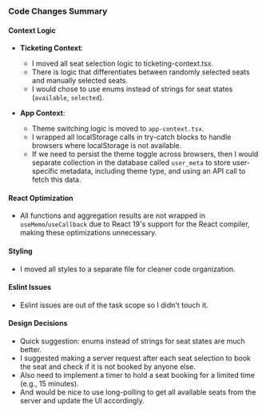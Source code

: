 ### Code Changes Summary

#### Context Logic

- **Ticketing Context**:

  - I moved all seat selection logic to ticketing-context.tsx.
  - There is logic that differentiates between randomly selected seats and manually selected seats.
  - I would chose to use enums instead of strings for seat states (`available`, `selected`).

- **App Context**:
  - Theme switching logic is moved to `app-context.tsx`.
  - I wrapped all localStorage calls in try-catch blocks to handle browsers where localStorage is not available.
  - If we need to persist the theme toggle across browsers, then I would separate collection in the database called `user_meta` to store user-specific metadata, including theme type, and using an API call to fetch this data.

#### React Optimization

- All functions and aggregation results are not wrapped in `useMemo`/`useCallback` due to React 19's support for the React compiler, making these optimizations unnecessary.

#### Styling

- I moved all styles to a separate file for cleaner code organization.

#### Eslint Issues

- Eslint issues are out of the task scope so I didn't touch it.

#### Design Decisions

- Quick suggestion: enums instead of strings for seat states are much better.
- I suggested making a server request after each seat selection to book the seat and check if it is not booked by anyone else.
- Also need to implement a timer to hold a seat booking for a limited time (e.g., 15 minutes).
- And would be nice to use long-polling to get all available seats from the server and update the UI accordingly.
